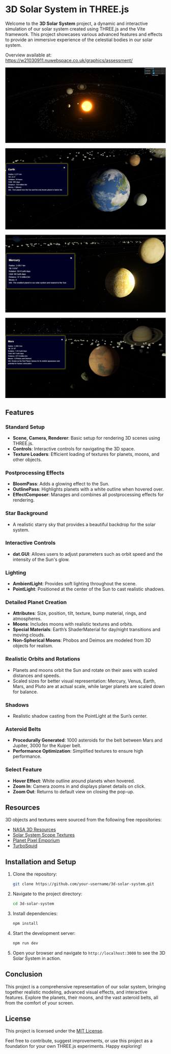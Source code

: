 # 3D Solar System in THREE.js

Welcome to the **3D Solar System** project, a dynamic and interactive simulation of our solar system created using THREE.js and the Vite framework. This project showcases various advanced features and effects to provide an immersive experience of the celestial bodies in our solar system.

Overview available at: https://w21030911.nuwebspace.co.uk/graphics/assessment/

![Solar_System](images/solar_system.png)

![Earth](images/earthnew.png)

![Mercury](images/mercury.png)

![Mars](images/mars.png)

## Features

### Standard Setup
- **Scene, Camera, Renderer**: Basic setup for rendering 3D scenes using THREE.js.
- **Controls**: Interactive controls for navigating the 3D space.
- **Texture Loaders**: Efficient loading of textures for planets, moons, and other objects.

### Postprocessing Effects
- **BloomPass**: Adds a glowing effect to the Sun.
- **OutlinePass**: Highlights planets with a white outline when hovered over.
- **EffectComposer**: Manages and combines all postprocessing effects for rendering.

### Star Background
- A realistic starry sky that provides a beautiful backdrop for the solar system.

### Interactive Controls
- **dat.GUI**: Allows users to adjust parameters such as orbit speed and the intensity of the Sun's glow.

### Lighting
- **AmbientLight**: Provides soft lighting throughout the scene.
- **PointLight**: Positioned at the center of the Sun to cast realistic shadows.

### Detailed Planet Creation
- **Attributes**: Size, position, tilt, texture, bump material, rings, and atmospheres.
- **Moons**: Includes moons with realistic textures and orbits.
- **Special Materials**: Earth’s ShaderMaterial for day/night transitions and moving clouds.
- **Non-Spherical Moons**: Phobos and Deimos are modeled from 3D objects for realism.

### Realistic Orbits and Rotations
- Planets and moons orbit the Sun and rotate on their axes with scaled distances and speeds.
- Scaled sizes for better visual representation: Mercury, Venus, Earth, Mars, and Pluto are at actual scale, while larger planets are scaled down for balance.

### Shadows
- Realistic shadow casting from the PointLight at the Sun’s center.

### Asteroid Belts
- **Procedurally Generated**: 1000 asteroids for the belt between Mars and Jupiter, 3000 for the Kuiper belt.
- **Performance Optimization**: Simplified textures to ensure high performance.

### Select Feature
- **Hover Effect**: White outline around planets when hovered.
- **Zoom In**: Camera zooms in and displays planet details on click.
- **Zoom Out**: Returns to default view on closing the pop-up.

## Resources
3D objects and textures were sourced from the following free repositories:
- [NASA 3D Resources](https://nasa3d.arc.nasa.gov/images)
- [Solar System Scope Textures](https://www.solarsystemscope.com/textures/)
- [Planet Pixel Emporium](https://planetpixelemporium.com/index.php)
- [TurboSquid](https://www.turbosquid.com/)

## Installation and Setup
1. Clone the repository:
    ```sh
    git clone https://github.com/your-username/3d-solar-system.git
    ```
2. Navigate to the project directory:
    ```sh
    cd 3d-solar-system
    ```
3. Install dependencies:
    ```sh
    npm install
    ```
4. Start the development server:
    ```sh
    npm run dev
    ```
5. Open your browser and navigate to `http://localhost:3000` to see the 3D Solar System in action.

## Conclusion
This project is a comprehensive representation of our solar system, bringing together realistic modeling, advanced visual effects, and interactive features. Explore the planets, their moons, and the vast asteroid belts, all from the comfort of your screen.

## License

This project is licensed under the [MIT License](./LICENSE).

Feel free to contribute, suggest improvements, or use this project as a foundation for your own THREE.js experiments. Happy exploring!
